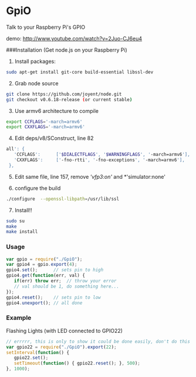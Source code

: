 GpiO
====
Talk to your Raspberry Pi's GPIO

demo: http://www.youtube.com/watch?v=2Juo-CJ6eu4

###Installation (Get node.js on your Raspberry Pi)
1. Install packages:
```bash
sudo apt-get install git-core build-essential libssl-dev
```

2. Grab node source
```bash
git clone https://github.com/joyent/node.git
git checkout v0.6.18-release (or current stable)
```

3. Use armv6 architecture to compile
```bash
export CCFLAGS='-march=armv6'
export CXXFLAGS='-march=armv6'
```

4. Edit deps/v8/SConstruct, line 82
```bash
all': {
   'CCFLAGS':      ['$DIALECTFLAGS', '$WARNINGFLAGS', '-march=armv6'],
   'CXXFLAGS':     ['-fno-rtti', '-fno-exceptions', '-march=armv6'],
 },
```

5. Edit same file, line 157, remove *'vfp3:on'* and *'simulator:none'

6. configure the build
```bash
./configure  --openssl-libpath=/usr/lib/ssl
```

7. Install!!
```bash
sudo su
make
make install
```

### Usage
```js
var gpio = require("./GpiO");
var gpio4 = gpio.export(4);
gpio4.set();      // sets pin to high
gpio4.get(function(err, val) {
   if(err) throw err;  // throw your error
   // val should be 1, do something here...
});
gpio4.reset();    // sets pin to low
gpio4.unexport(); // all done
```

### Example
Flashing Lights (with LED connected to GPIO22)
```js
// errrrr, this is only to show it could be done easily, don't do this foreal
var gpio22 = require("./GpiO").export(22);
setInterval(function() {
   gpio22.set();
   setTimeout(function() { gpio22.reset(); }, 500);
}, 1000);
```
